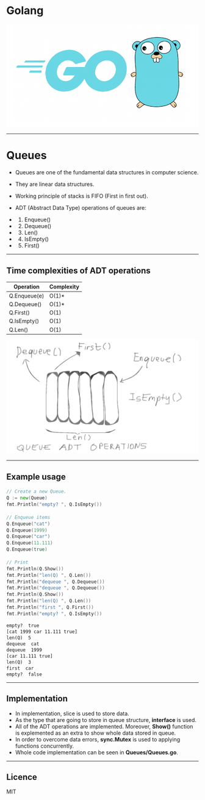 # Golang

![Golang Image](golang.png)

---------------------------------------------------------------------

# Queues

* Queues are one of the fundamental data structures in computer science.
* They are linear data structures.
* Working principle of stacks is FIFO (First in first out).

* ADT (Abstract Data Type) operations of queues are:
* 1. Enqueue()
* 2. Dequeue()
* 3. Len()
* 4. IsEmpty()
* 5. First()
----------------------------------------------------------
## Time complexities of ADT operations

| **Operation** | **Complexity** |
| ------------- | -------------- |
| Q.Enqueue(e)  | O(1)*          |
| Q.Dequeue()   | O(1)*          |
| Q.First()     | O(1)           |
| Q.IsEmpty()   | O(1)           |
| Q.Len()       | O(1)           |

![Queue Image](queue.png)

------------------------------------------------------------

## Example usage

```go
// Create a new Queue.
Q := new(Queue)
fmt.Println("empty? ", Q.IsEmpty())
	
// Enqueue items
Q.Enqueue("cat")
Q.Enqueue(1999)
Q.Enqueue("car")
Q.Enqueue(11.111)
Q.Enqueue(true)
	
// Print
fmt.Println(Q.Show())
fmt.Println("len(Q) ", Q.Len())
fmt.Println("dequeue ", Q.Dequeue())
fmt.Println("dequeue ", Q.Dequeue())
fmt.Println(Q.Show())
fmt.Println("len(Q) ", Q.Len())
fmt.Println("first ", Q.First())
fmt.Println("empty? ", Q.IsEmpty())
```

```[console]
empty?  true
[cat 1999 car 11.111 true]
len(Q)  5
dequeue  cat
dequeue  1999
[car 11.111 true]
len(Q)  3
first  car
empty?  false
```
--------------------------------------------------

## Implementation

* In implementation, slice is used to store data.
* As the type that are going to store in queue structure, **interface** is used.
* All of the ADT operations are implemented. Moreover, **Show()** function is explemented as an extra to show whole data stored in queue.
* In order to overcome data errors, **sync.Mutex** is used to applying functions concurrently.
* Whole code implementation can be seen in **Queues/Queues.go**.
------------------------------------------------------

## Licence

MIT
